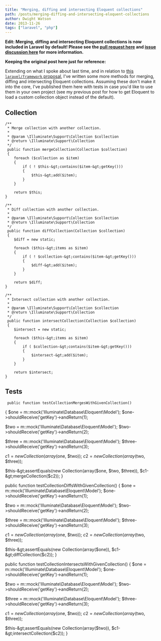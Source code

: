 ```yaml
---
title: "Merging, diffing and intersecting Eloquent collections"
path: /posts/merging-diffing-and-intersecting-eloquent-collections
author: Dwight Watson
date: 2013-11-26
tags: ["laravel", "php"]
---
```


**Edit: Merging, diffing and intersecting Eloquent collections is now included in Laravel by default! Please see the [pull request here](https://github.com/laravel/framework/pull/2795) and [issue discussion here](https://github.com/laravel/framework/issues/2780) for more information.**

**Keeping the original post here just for reference:**

Extending on what I spoke about last time, and in relation to [this `laravel/framework` proposal](https://github.com/laravel/framework/issues/2780), I&#039;ve written some more methods for merging, diffing and intersecting Eloquent collections. Assuming these don&#039;t make it into the core, I&#039;ve published them here with tests in case you&#039;d like to use them in your own project (see my previous post for how to get Eloquent to load a custom collection object instead of the default).

## Collection

    /**
	 * Merge collection with another collection.
	 *
	 * @param \Illuminate\Support\Collection $collection
	 * @return \Illuminate\Support\Collection
	 */
	 public function mergeCollection(Collection $collection)
	 {
	 	foreach ($collection as $item)
		{
			if ( ! $this-&gt;contains($item-&gt;getKey()))
			{
				$this-&gt;add($item);
			}
		}
		
		return $this;
	}
	
	/**
	 * Diff collection with another collection.
	 *
	 * @param \Illuminate\Support\Collection $collection
	 * @return \Illuminate\Support\Collection
	 */
	 public function diffCollection(Collection $collection)
	 {
	 	$diff = new static;

		foreach ($this-&gt;items as $item)
		{
			if ( ! $collection-&gt;contains($item-&gt;getKey()))
			{
				$diff-&gt;add($item);
			}
		}
		
		return $diff;
	}
	
	/**
	 * Intersect collection with another collection.
	 *
	 * @param \Illuminate\Support\Collection $collection
	 * @return \Illuminate\Support\Collection
	 */
	 public function intersectCollection(Collection $collection)
	 {
	 	$intersect = new static;
		
		foreach ($this-&gt;items as $item)
		{
			if ( $collection-&gt;contains($item-&gt;getKey()))
			{
				$intersect-&gt;add($item);
			}
		}
		
		return $intersect;
	}
 
## Tests

     public function testCollectionMergesWithGivenCollection()
 {
 $one = m::mock(&#039;Illuminate\Database\Eloquent\Model&#039;);
 $one-&gt;shouldReceive(&#039;getKey&#039;)-&gt;andReturn(1);

 $two = m::mock(&#039;Illuminate\Database\Eloquent\Model&#039;);
 $two-&gt;shouldReceive(&#039;getKey&#039;)-&gt;andReturn(2);

 $three = m::mock(&#039;Illuminate\Database\Eloquent\Model&#039;);
 $three-&gt;shouldReceive(&#039;getKey&#039;)-&gt;andReturn(3);

 $c1 = new Collection(array($one, $two));
 $c2 = new Collection(array($two, $three));

 $this-&gt;assertEquals(new Collection(array($one, $two, $three)), $c1-&gt;mergeCollection($c2));
 }

 public function testCollectionDiffsWithGivenCollection()
 {
 $one = m::mock(&#039;Illuminate\Database\Eloquent\Model&#039;);
 $one-&gt;shouldReceive(&#039;getKey&#039;)-&gt;andReturn(1);

 $two = m::mock(&#039;Illuminate\Database\Eloquent\Model&#039;);
 $two-&gt;shouldReceive(&#039;getKey&#039;)-&gt;andReturn(2);

 $three = m::mock(&#039;Illuminate\Database\Eloquent\Model&#039;);
 $three-&gt;shouldReceive(&#039;getKey&#039;)-&gt;andReturn(3);

 $c1 = new Collection(array($one, $two));
 $c2 = new Collection(array($two, $three));

 $this-&gt;assertEquals(new Collection(array($one)), $c1-&gt;diffCollection($c2));
 }

 public function testCollectionIntersectsWithGivenCollection()
 {
 $one = m::mock(&#039;Illuminate\Database\Eloquent\Model&#039;);
 $one-&gt;shouldReceive(&#039;getKey&#039;)-&gt;andReturn(1);

 $two = m::mock(&#039;Illuminate\Database\Eloquent\Model&#039;);
 $two-&gt;shouldReceive(&#039;getKey&#039;)-&gt;andReturn(2);

 $three = m::mock(&#039;Illuminate\Database\Eloquent\Model&#039;);
 $three-&gt;shouldReceive(&#039;getKey&#039;)-&gt;andReturn(3);

 $c1 = new Collection(array($one, $two));
 $c2 = new Collection(array($two, $three));

 $this-&gt;assertEquals(new Collection(array($two)), $c1-&gt;intersectCollection($c2));
 }    
